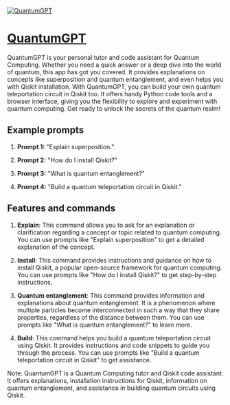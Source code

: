 [![QuantumGPT](https://files.oaiusercontent.com/file-gk8UVEdVTFcm7VTAgBEZXpWa?se=2123-10-16T20%3A12%3A31Z&sp=r&sv=2021-08-06&sr=b&rscc=max-age%3D31536000%2C%20immutable&rscd=attachment%3B%20filename%3Dfde76eb1-1d59-4ba2-ba00-8f458b413544.png&sig=oOFTPn2jeHifeq9lv6IuO0IZUCkGTyw3ixmG8fL46so%3D)](https://chat.openai.com/g/g-fbpsJKflS-quantumgpt)

# [QuantumGPT](https://chat.openai.com/g/g-fbpsJKflS-quantumgpt)

QuantumGPT is your personal tutor and code assistant for Quantum Computing. Whether you need a quick answer or a deep dive into the world of quantum, this app has got you covered. It provides explanations on concepts like superposition and quantum entanglement, and even helps you with Qiskit installation. With QuantumGPT, you can build your own quantum teleportation circuit in Qiskit too. It offers handy Python code tools and a browser interface, giving you the flexibility to explore and experiment with quantum computing. Get ready to unlock the secrets of the quantum realm!

## Example prompts

1. **Prompt 1:** "Explain superposition."

2. **Prompt 2:** "How do I install Qiskit?"

3. **Prompt 3:** "What is quantum entanglement?"

4. **Prompt 4:** "Build a quantum teleportation circuit in Qiskit."

## Features and commands

1. **Explain**: This command allows you to ask for an explanation or clarification regarding a concept or topic related to quantum computing. You can use prompts like "Explain superposition" to get a detailed explanation of the concept.

2. **Install**: This command provides instructions and guidance on how to install Qiskit, a popular open-source framework for quantum computing. You can use prompts like "How do I install Qiskit?" to get step-by-step instructions.

3. **Quantum entanglement**: This command provides information and explanations about quantum entanglement. It is a phenomenon where multiple particles become interconnected in such a way that they share properties, regardless of the distance between them. You can use prompts like "What is quantum entanglement?" to learn more.

4. **Build**: This command helps you build a quantum teleportation circuit using Qiskit. It provides instructions and code snippets to guide you through the process. You can use prompts like "Build a quantum teleportation circuit in Qiskit" to get assistance.

Note: QuantumGPT is a Quantum Computing tutor and Qiskit code assistant. It offers explanations, installation instructions for Qiskit, information on quantum entanglement, and assistance in building quantum circuits using Qiskit.
